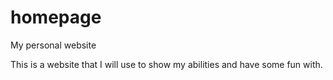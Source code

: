 # homepage
My personal website

This is a website that I will use to show my abilities and have some fun with.
